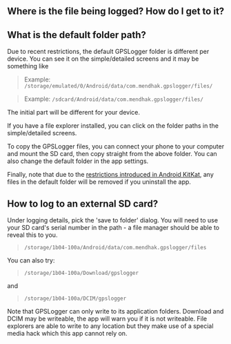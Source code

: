 ## Where is the file being logged? How do I get to it?

## What is the default folder path?

Due to recent restrictions, the default GPSLogger folder is different per device. You can see it on the simple/detailed screens and it may be something like 

> Example: `/storage/emulated/0/Android/data/com.mendhak.gpslogger/files/`

> Example: `/sdcard/Android/data/com.mendhak.gpslogger/files/` 

The initial part will be different for your device. 

If you have a file explorer installed, you can click on the folder paths in the simple/detailed screens.

To copy the GPSLogger files, you can connect your phone to your computer and mount the SD card, then copy straight from the above folder. You can also change the default folder in the app settings. 

Finally, note that due to the [restrictions introduced in Android KitKat](http://commonsware.com/blog/2014/04/09/storage-situation-removable-storage.html), any files in the default folder will be removed if you uninstall the app.

## How to log to an external SD card?

Under logging details, pick the 'save to folder' dialog. You will need to use your SD card's serial number in the path - a file manager should be able to reveal this to you.  

> `/storage/1b04-100a/Android/data/com.mendhak.gpslogger/files`

You can also try:

> `/storage/1b04-100a/Download/gpslogger`

and

> `/storage/1b04-100a/DCIM/gpslogger`

Note that GPSLogger can only write to its application folders.  Download and DCIM may be writeable, the app will warn you if it is not writeable.  File explorers are able to write to any location but they make use of a special media hack which this app cannot rely on. 